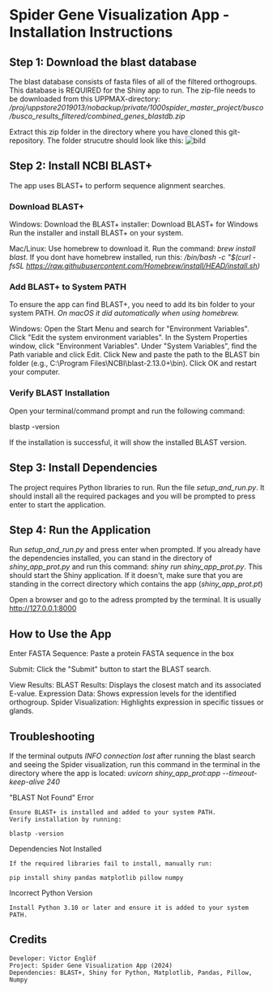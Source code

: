 # Spider Gene Visualization App - Installation Instructions

## Step 1: Download the blast database
The blast database consists of fasta files of all of the filtered orthogroups. This database is REQUIRED for the Shiny app to run. The zip-file needs to be downloaded from this UPPMAX-directory:
*/proj/uppstore2019013/nobackup/private/1000spider_master_project/busco/busco_results_filtered/combined_genes_blastdb.zip*

Extract this zip folder in the directory where you have cloned this git-repository.
The folder strucutre should look like this:
![bild](https://github.com/user-attachments/assets/b6c4f132-a02a-422b-8bd3-0387f10214b6)


## Step 2: Install NCBI BLAST+

The app uses BLAST+ to perform sequence alignment searches.
### Download BLAST+
Windows:
    Download the BLAST+ installer:
    Download BLAST+ for Windows
    Run the installer and install BLAST+ on your system.

Mac/Linux:
    Use homebrew to download it. Run the command: *brew install blast*. 
    If you dont have homebrew installed, run this: 
    */bin/bash -c "$(curl -fsSL https://raw.githubusercontent.com/Homebrew/install/HEAD/install.sh)*


### Add BLAST+ to System PATH

To ensure the app can find BLAST+, you need to add its bin folder to your system PATH. *On macOS it did automatically when using homebrew.*

Windows:
    Open the Start Menu and search for "Environment Variables".
    Click "Edit the system environment variables".
    In the System Properties window, click "Environment Variables".
    Under "System Variables", find the Path variable and click Edit.
    Click New and paste the path to the BLAST bin folder (e.g., C:\Program Files\NCBI\blast-2.13.0+\bin).
    Click OK and restart your computer.

    
### Verify BLAST Installation

Open your terminal/command prompt and run the following command:

blastp -version  

If the installation is successful, it will show the installed BLAST version.
## Step 3: Install Dependencies

The project requires Python libraries to run. 
Run the file *setup_and_run.py*. It should install all the required packages and you will be prompted to press enter to start the application.


## Step 4: Run the Application

Run *setup_and_run.py* and press enter when prompted. If you already have the dependencies installed, you can stand in the directory of *shiny_app_prot.py* and run this command: *shiny run shiny_app_prot.py*. 
This should start the Shiny application. If it doesn't, make sure that you are standing in the correct directory which contains the app (*shiny_app_prot.pt*)

Open a browser and go to the adress prompted by the terminal. It is usually http://127.0.0.1:8000 


## How to Use the App

Enter FASTA Sequence:
    Paste a protein FASTA sequence in the box

Submit:
    Click the "Submit" button to start the BLAST search.

View Results:
    BLAST Results: Displays the closest match and its associated E-value.
    Expression Data: Shows expression levels for the identified orthogroup.
    Spider Visualization: Highlights expression in specific tissues or glands.

## Troubleshooting

If the terminal outputs *INFO connection lost* after running the blast search and seeing the Spider visualization, run this command in the terminal in the directory where the app is located:
*uvicorn shiny_app_prot:app --timeout-keep-alive 240*


"BLAST Not Found" Error

    Ensure BLAST+ is installed and added to your system PATH.
    Verify installation by running:

    blastp -version  

Dependencies Not Installed

    If the required libraries fail to install, manually run:

    pip install shiny pandas matplotlib pillow numpy  

Incorrect Python Version

    Install Python 3.10 or later and ensure it is added to your system PATH.

## Credits

    Developer: Victor Englöf
    Project: Spider Gene Visualization App (2024)
    Dependencies: BLAST+, Shiny for Python, Matplotlib, Pandas, Pillow, Numpy
